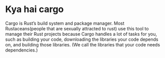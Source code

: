 # Kya hai cargo

Cargo is Rust’s build system and package manager. 
Most Rustaceans(people that are sexually attracted to rust) use this tool to manage their 
Rust projects because Cargo handles a lot of tasks for you, 
such as building your code, downloading the libraries your code depends on, 
and building those libraries. (We call the libraries that your code needs dependencies.)
